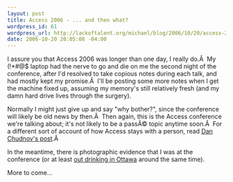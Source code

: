 ```yaml
--- 
layout: post
title: Access 2006 - ... and then what?
wordpress_id: 61
wordpress_url: http://lackoftalent.org/michael/blog/2006/10/20/access-2006-and-then-what/
date: 2006-10-20 20:05:08 -04:00
---
```

I assure you that Access 2006 was longer than one day, I really do.Â  My (!*#@$ laptop had the nerve to go and die on me the second night of the conference, after I'd resolved to take copious notes during each talk, and had mostly kept my promise.Â  I'll be posting some more notes when I get the machine fixed up, assuming my memory's still relatively fresh (and my damn hard drive lives through the surgery).

Normally I might just give up and say "why bother?", since the conference will likely be old news by then.Â  Then again, this is the Access conference we're talking about; it's not likely to be a passÃ© topic anytime soon.Â  For a different sort of account of how Access stays with a person, read <a href="http://onebiglibrary.net/story/a-lost-week" target="_blank">Dan Chudnov's post</a>.Â 

In the meantime, there is photographic evidence that I was at the conference (or at least <a href="http://www.flickr.com/photos/calvinm/269190089/" target="_blank">out drinking in Ottawa</a> around the same time).

More to come...
